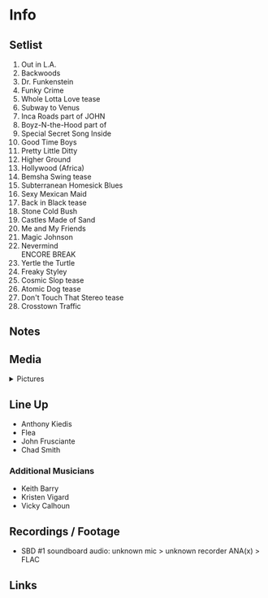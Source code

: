 # Info

## Setlist

1. Out in L.A.
2. Backwoods
3. Dr. Funkenstein
4. Funky Crime
5. Whole Lotta Love tease
6. Subway to Venus
7. Inca Roads part of JOHN
8. Boyz-N-the-Hood part of
9. Special Secret Song Inside
10. Good Time Boys
11. Pretty Little Ditty
12. Higher Ground
13. Hollywood (Africa)
14. Bemsha Swing tease
15. Subterranean Homesick Blues
16. Sexy Mexican Maid
17. Back in Black tease
18. Stone Cold Bush
19. Castles Made of Sand
20. Me and My Friends
21. Magic Johnson
22. Nevermind
<br> ENCORE BREAK
23. Yertle the Turtle
24. Freaky Styley
25. Cosmic Slop tease
26. Atomic Dog tease
27. Don't Touch That Stereo tease
28. Crosstown Traffic

## Notes

## Media 

<details>
  <summary>Pictures</summary>
  <!--<img alt="Setlist" title="Setlist" src="_.jpg" height="200" />
  <img alt="Flyer" title="Flyer" src="_.jpg" height="200" />
  <img alt="Clipper" title="Clipper" src="_.jpg" height="200" />
  <img alt="Ticket" title="Ticket" src="_.jpg" height="200" />
  -->
</details>

## Line Up

* Anthony Kiedis
* Flea
* John Frusciante
* Chad Smith

### Additional Musicians

* Keith Barry  
* Kristen Vigard  
* Vicky Calhoun

## Recordings / Footage

* SBD #1 soundboard audio: unknown mic > unknown recorder ANA(x) > FLAC

## Links